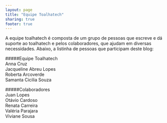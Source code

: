 ```yaml
---
layout: page
title: "Equipe Toalhatech"
sharing: true
footer: true
---
```


A equipe toalhatech é composta de um grupo de pessoas que escreve e dá suporte ao toalhatech e pelos colaboradores, que ajudam em diversas necessidades. Abaixo, a listinha de pessoas que participam deste blog:

#####Equipe Toalhatech  
   Anna Cruz  
   Jacqueline Abreu Lopes  
   Roberta Arcoverde  
   Samanta Cicilia Souza 

#####Colaboradores       
   Juan Lopes  
   Otávio Cardoso  
   Renata Carreira   
   Valéria Parajara  
   Viviane Sousa    


